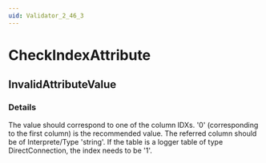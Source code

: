 ```yaml
---
uid: Validator_2_46_3
---
```


# CheckIndexAttribute

## InvalidAttributeValue

<!-- Description, Properties, ... sections are auto-generated. -->
<!-- REPLACE ME AUTO-GENERATION -->

### Details

The value should correspond to one of the column IDXs. '0' (corresponding to the first column) is the recommended value. The referred column should be of Interprete/Type 'string'.
If the table is a logger table of type DirectConnection, the index needs to be '1'.

<!-- Uncomment to add example code -->
<!--### Example code-->
